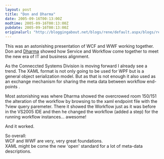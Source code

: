 ```yaml
---
layout: post
title: "Don and Dharma"
date: 2005-09-16T00:13:00Z
modtime: 2005-09-16T00:13:00Z
pubdate: 2005-09-16T00:13:00Z
originalurl: "http://bloggingabout.net/blogs/rene/default.aspx/blogs/rene/archive/2005/09/16/9431.aspx"
---
```



<p>This was an astonishing presentation of WCF and WWF working together. Don and <a href="http://www.dharmashukla.com/">Dharma</a> showed how Service and Workflow come together to meet the new era of IT and business alignment.</p><p>As the Conneccted Systems Division is moving forward I already see a trend. The XAML format is not only going to be used for WPF but is a general object serialization model. But as that is not enough it also used as an exchange mechanism for sharing the meta data between workflow end-points .</p><p>Most astonishing was where Dharma showed the overcrowed room 150/151 the alteration of the workflow by browsing to the xaml endpoint file with the ?view query paremeter. There it showed the Workflow just as it was before in the VS2005 IDE and then he changed the workflow (added a step) for the running workflow instances... awesome!</p><p>And it worked.</p><p>So overall:
<br />
WCF and WWF are very, very great foundations.
<br />
XAML might be come the new 'open' standard for a lot of meta-data descriptions.
<br /></p>
